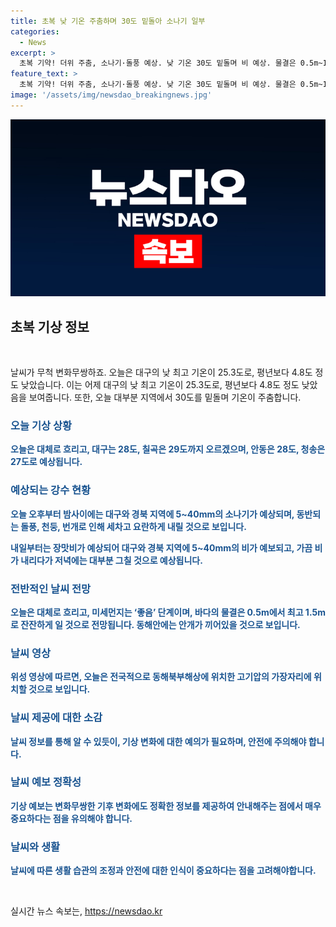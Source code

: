 ```yaml
---
title: 초복 낮 기온 주춤하며 30도 밑돌아 소나기 일부
categories:
  - News
excerpt: >
  초복 기약! 더위 주춤, 소나기·돌풍 예상. 낮 기온 30도 밑돌며 비 예상. 물결은 0.5m~1.5m. 미세먼지 좋음. 대구 낮 기온 28도, 안동 28도 예상. 장맛비 잠시 쉬어가다가 목요일부터 다시 예상
feature_text: >
  초복 기약! 더위 주춤, 소나기·돌풍 예상. 낮 기온 30도 밑돌며 비 예상. 물결은 0.5m~1.5m. 미세먼지 좋음. 대구 낮 기온 28도, 안동 28도 예상. 장맛비 잠시 쉬어가다가 목요일부터 다시 예상
image: '/assets/img/newsdao_breakingnews.jpg'
---
```


<p><img src="/assets/img/newsdao_breakingnews.jpg" alt="koreaapp 속보" /></p>

<h2 data-ke-size="size26">초복 기상 정보</h2>

<p data-ke-size="size16">&nbsp;</p>

<p>날씨가 무척 변화무쌍하죠. 오늘은 대구의 낮 최고 기온이 25.3도로, 평년보다 4.8도 정도 낮았습니다. 이는 어제 대구의 낮 최고 기온이 25.3도로, 평년보다 4.8도 정도 낮았음을 보여줍니다. 또한, 오늘 대부분 지역에서 30도를 밑돌며 기온이 주춤합니다. </p>

<h3><b><span style="color: #1a5490;">오늘 기상 상황</span></b></h3>

<p><b><span style="color: #1a5490;">오늘은 대체로 흐리고, 대구는 28도, 칠곡은 29도까지 오르겠으며, 안동은 28도, 청송은 27도로 예상됩니다.</span></b></p>

<h3><b><span style="color: #1a5490;">예상되는 강수 현황</span></b></h3>

<p><b><span style="color: #1a5490;">오늘 오후부터 밤사이에는 대구와 경북 지역에 5~40mm의 소나기가 예상되며, 동반되는 돌풍, 천둥, 번개로 인해 세차고 요란하게 내릴 것으로 보입니다.</span></b></p>

<p><b><span style="color: #1a5490;">내일부터는 장맛비가 예상되어 대구와 경북 지역에 5~40mm의 비가 예보되고, 가끔 비가 내리다가 저녁에는 대부분 그칠 것으로 예상됩니다.</span></b></p>

<h3><b><span style="color: #1a5490;">전반적인 날씨 전망</span></b></h3>

<p><b><span style="color: #1a5490;">오늘은 대체로 흐리고, 미세먼지는 ‘좋음’ 단계이며, 바다의 물결은 0.5m에서 최고 1.5m로 잔잔하게 일 것으로 전망됩니다. 동해안에는 안개가 끼어있을 것으로 보입니다.</span></b></p>

<h3><b><span style="color: #1a5490;">날씨 영상</span></b></h3>

<p><b><span style="color: #1a5490;">위성 영상에 따르면, 오늘은 전국적으로 동해북부해상에 위치한 고기압의 가장자리에 위치할 것으로 보입니다.</span></b></p>

<h3><b><span style="color: #1a5490;">날씨 제공에 대한 소감</span></b></h3>

<p><b><span style="color: #1a5490;">날씨 정보를 통해 알 수 있듯이, 기상 변화에 대한 예의가 필요하며, 안전에 주의해야 합니다.</span></b></p>

<h3><b><span style="color: #1a5490;">날씨 예보 정확성</span></b></h3>

<p><b><span style="color: #1a5490;">기상 예보는 변화무쌍한 기후 변화에도 정확한 정보를 제공하여 안내해주는 점에서 매우 중요하다는 점을 유의해야 합니다.</span></b></p>

<h3><b><span style="color: #1a5490;">날씨와 생활</span></b></h3>

<p><b><span style="color: #1a5490;">날씨에 따른 생활 습관의 조정과 안전에 대한 인식이 중요하다는 점을 고려해야합니다.</span></b></p>

<p data-ke-size="size16">&nbsp;</p>
실시간 뉴스 속보는, <a href="https://newsdao.kr" rel="dofollow">https://newsdao.kr</a>



